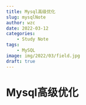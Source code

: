```yaml
---
title: Mysql高级优化
slug: mysqlNote
author: wzc
date: 2022-03-12
categories: 
    - Study Note
tags: 
    - MySQL
image: img/2022/03/field.jpg
draft: true
---
```



# Mysql高级优化
